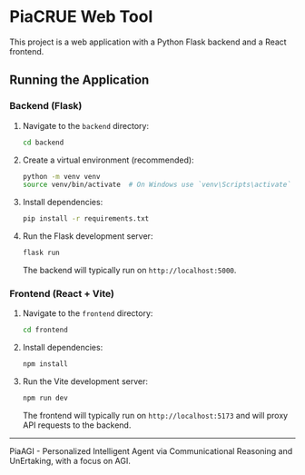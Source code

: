 # PiaCRUE Web Tool

This project is a web application with a Python Flask backend and a React frontend.

## Running the Application

### Backend (Flask)

1.  Navigate to the `backend` directory:
    ```bash
    cd backend
    ```
2.  Create a virtual environment (recommended):
    ```bash
    python -m venv venv
    source venv/bin/activate  # On Windows use `venv\Scripts\activate`
    ```
3.  Install dependencies:
    ```bash
    pip install -r requirements.txt
    ```
4.  Run the Flask development server:
    ```bash
    flask run
    ```
    The backend will typically run on `http://localhost:5000`.

### Frontend (React + Vite)

1.  Navigate to the `frontend` directory:
    ```bash
    cd frontend
    ```
2.  Install dependencies:
    ```bash
    npm install
    ```
3.  Run the Vite development server:
    ```bash
    npm run dev
    ```
    The frontend will typically run on `http://localhost:5173` and will proxy API requests to the backend.

---

PiaAGI - Personalized Intelligent Agent via Communicational Reasoning and UnErtaking, with a focus on AGI.
